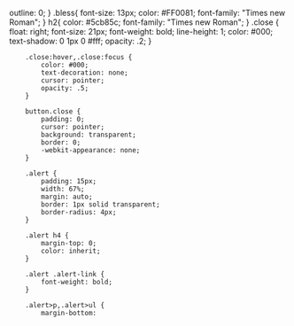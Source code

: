 outline: 0;
		}
		.bless{
			font-size: 13px;
			color: #FF0081;
			font-family: "Times new Roman";
		}
		h2{
			color: #5cb85c;
			font-family: "Times new Roman";
		}
		.close {
		    float: right;
		    font-size: 21px;
		    font-weight: bold;
		    line-height: 1;
		    color: #000;
		    text-shadow: 0 1px 0 #fff;
		    opacity: .2;
		}

		.close:hover,.close:focus {
		    color: #000;
		    text-decoration: none;
		    cursor: pointer;
		    opacity: .5;
		}

		button.close {
		    padding: 0;
		    cursor: pointer;
		    background: transparent;
		    border: 0;
		    -webkit-appearance: none;
		}

		.alert {
		    padding: 15px;
		    width: 67%;
		    margin: auto;
		    border: 1px solid transparent;
		    border-radius: 4px;
		}

		.alert h4 {
		    margin-top: 0;
		    color: inherit;
		}

		.alert .alert-link {
		    font-weight: bold;
		}

		.alert>p,.alert>ul {
		    margin-bottom:
